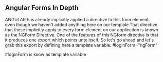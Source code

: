 
## Angular Forms In Depth

ANGULAR has already implicitly applied a directive to this form element, even though we haven't added anything here on our 
template.That directive that these implicitly apply to every form element on our application is known as the NGForm Directive.
One of the features of this NGform directive is that it produces one export which points unto itself. So let's go ahead and let's
grab this export by defining here a template variable. #loginForm="ngForm" 

#loginForm is know as template variable